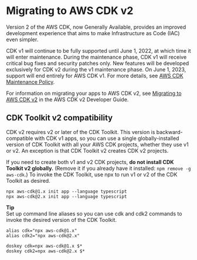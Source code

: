 # Migrating to AWS CDK v2<a name="work-with-cdk-v2"></a>

Version 2 of the AWS CDK, now Generally Available, provides an improved development experience that aims to make Infrastructure as Code \(IAC\) even simpler\.

CDK v1 will continue to be fully supported until June 1, 2022, at which time it will enter maintenance\. During the maintenance phase, CDK v1 will receive critical bug fixes and security patches only\. New features will be developed exclusively for CDK v2 during the v1 maintenance phase\. On June 1, 2023, support will end entirely for AWS CDK v1\. For more details, see [AWS CDK Maintenance Policy](https://github.com/aws/aws-cdk-rfcs/blob/master/text/0079-cdk-2.0.md#aws-cdk-maintenance-policy)\.

For information on migrating your apps to AWS CDK v2, see [Migrating to AWS CDK v2](../../v2/guide/migrating-v2.html) in the AWS CDK v2 Developer Guide\. 

## CDK Toolkit v2 compatibility<a name="work-with-cdk-v2-cli"></a>

CDK v2 requires v2 or later of the CDK Toolkit\. This version is backward\-compatible with CDK v1 apps, so you can use a single globally\-installed version of CDK Toolkit with all your AWS CDK projects, whether they use v1 or v2\. An exception is that CDK Toolkit v2 creates CDK v2 projects\.

If you need to create both v1 and v2 CDK projects, **do not install CDK Toolkit v2 globally\.** \(Remove it if you already have it installed: `npm remove -g aws-cdk`\.\) To invoke the CDK Toolkit, use npx to run v1 or v2 of the CDK Toolkit as desired\.

```
npx aws-cdk@1.x init app --language typescript
npx aws-cdk@2.x init app --language typescript
```

**Tip**  
Set up command line aliases so you can use cdk and cdk2 commands to invoke the desired version of the CDK Toolkit\.  

```
alias cdk="npx aws-cdk@1.x"
alias cdk2="npx aws-cdk@2.x"
```

```
doskey cdk=npx aws-cdk@1.x $*
doskey cdk2=npx aws-cdk@2.x $*
```